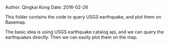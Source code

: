 Author: Qingkai Kong
Date: 2016-02-26

This folder contains the code to query USGS earthquake, and plot them on Basemap. 

The basic idea is using USGS earthquake catalog api, and we can query the earthquakes directly. Then we can easily plot them on the map. 